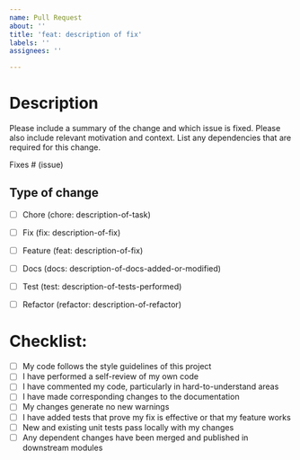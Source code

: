 ```yaml
---
name: Pull Request
about: ''
title: 'feat: description of fix'
labels: ''
assignees: ''

---
```



# Description

Please include a summary of the change and which issue is fixed. Please also include relevant motivation and context. List any dependencies that are required for this change.

Fixes # (issue)

## Type of change

- [ ] Chore (chore: description-of-task)
- [ ] Fix (fix: description-of-fix)
- [ ] Feature (feat: description-of-fix)
- [ ] Docs (docs: description-of-docs-added-or-modified)
- [ ] Test (test: description-of-tests-performed)
- [ ] Refactor (refactor: description-of-refactor)



# Checklist:

- [ ] My code follows the style guidelines of this project
- [ ] I have performed a self-review of my own code
- [ ] I have commented my code, particularly in hard-to-understand areas
- [ ] I have made corresponding changes to the documentation
- [ ] My changes generate no new warnings
- [ ] I have added tests that prove my fix is effective or that my feature works
- [ ] New and existing unit tests pass locally with my changes
- [ ] Any dependent changes have been merged and published in downstream modules